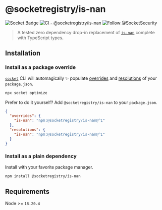 # @socketregistry/is-nan

[![Socket Badge](https://socket.dev/api/badge/npm/package/@socketregistry/is-nan)](https://socket.dev/npm/package/@socketregistry/is-nan)
[![CI - @socketregistry/is-nan](https://github.com/SocketDev/socket-registry/actions/workflows/test.yml/badge.svg)](https://github.com/SocketDev/socket-registry/actions/workflows/test.yml)
[![Follow @SocketSecurity](https://img.shields.io/twitter/follow/SocketSecurity?style=social)](https://twitter.com/SocketSecurity)

> A tested zero dependency drop-in replacement of
> [`is-nan`](https://socket.dev/npm/package/is-nan) complete with TypeScript
> types.

## Installation

### Install as a package override

[`socket`](https://socket.dev/npm/package/socket) CLI will automagically ✨
populate
[overrides](https://docs.npmjs.com/cli/v9/configuring-npm/package-json#overrides)
and [resolutions](https://yarnpkg.com/configuration/manifest#resolutions) of
your `package.json`.

```sh
npx socket optimize
```

Prefer to do it yourself? Add `@socketregistry/is-nan` to your `package.json`.

```json
{
  "overrides": {
    "is-nan": "npm:@socketregistry/is-nan@^1"
  },
  "resolutions": {
    "is-nan": "npm:@socketregistry/is-nan@^1"
  }
}
```

### Install as a plain dependency

Install with your favorite package manager.

```sh
npm install @socketregistry/is-nan
```

## Requirements

Node >= `18.20.4`
